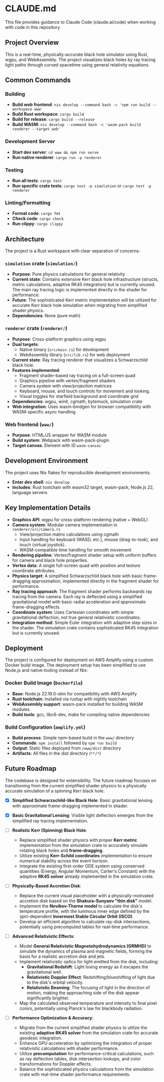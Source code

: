 # CLAUDE.md

This file provides guidance to Claude Code (claude.ai/code) when working with code in this repository.

## Project Overview

This is a real-time, physically-accurate black hole simulator using Rust, wgpu, and WebAssembly. The project visualizes black holes by ray tracing light paths through curved spacetime using general relativity equations.

## Common Commands

### Building
- **Build web frontend**: `nix develop --command bash -c 'npm run build --workspace www'`
- **Build Rust workspace**: `cargo build`
- **Build for release**: `cargo build --release`
- **Build WASM**: `nix develop --command bash -c 'wasm-pack build renderer --target web'`

### Development Server
- **Start dev server**: `cd www && npm run serve`
- **Run native renderer**: `cargo run -p renderer`

### Testing
- **Run all tests**: `cargo test`
- **Run specific crate tests**: `cargo test -p simulation` or `cargo test -p renderer`

### Linting/Formatting
- **Format code**: `cargo fmt`
- **Check code**: `cargo check`
- **Run clippy**: `cargo clippy`

## Architecture

The project is a Rust workspace with clear separation of concerns:

### `simulation` crate (`simulation/`)
- **Purpose**: Pure physics calculations for general relativity
- **Current state**: Contains extensive Kerr black hole infrastructure (structs, metric calculations, adaptive RK45 integration) but is currently unused. The main ray tracing logic is implemented directly in the shader for performance.
- **Future**: The sophisticated Kerr metric implementation will be utilized for accurate Kerr black hole simulation when migrating from simplified shader physics.
- **Dependencies**: None (pure math)

### `renderer` crate (`renderer/`)
- **Purpose**: Cross-platform graphics using wgpu
- **Dual targets**: 
  - Native binary (`src/main.rs`) for development
  - WebAssembly library (`src/lib.rs`) for web deployment
- **Current state**: Ray tracing renderer that visualizes a Schwarzschild black hole.
- **Features implemented**: 
  - Fragment shader-based ray tracing on a full-screen quad
  - Graphics pipeline with vertex/fragment shaders
  - Camera system with view/projection matrices
  - Keyboard, mouse, and touch controls for movement and looking.
  - Visual toggles for starfield background and coordinate grid
- **Dependencies**: wgpu, winit, cgmath, bytemuck, simulation crate
- **Web integration**: Uses wasm-bindgen for browser compatibility with WASM-specific async handling

### Web frontend (`www/`)
- **Purpose**: HTML/JS wrapper for WASM module
- **Build system**: Webpack with wasm-pack-plugin
- **Target canvas**: Element with ID `wasm-canvas`

## Development Environment

The project uses Nix flakes for reproducible development environments:
- **Enter dev shell**: `nix develop`
- **Includes**: Rust toolchain with wasm32 target, wasm-pack, Node.js 22, language servers

## Key Implementation Details

- **Graphics API**: wgpu for cross-platform rendering (native + WebGL)
- **Camera system**: Modular camera implementation in `renderer/src/camera.rs`
  - View/projection matrix calculations using cgmath
  - Input handling for keyboard (WASD, etc.), mouse (drag-to-look), and touch (virtual joystick).
  - WASM-compatible time handling for smooth movement
- **Rendering pipeline**: Vertex/fragment shader setup with uniform buffers for camera and black hole properties.
- **Vertex data**: A single full-screen quad with position and texture coordinate attributes.
- **Physics target**: A simplified Schwarzschild black hole with basic frame-dragging approximation, implemented directly in the fragment shader for performance.
- **Ray tracing approach**: The fragment shader performs backwards ray tracing from the camera. Each ray is deflected using a simplified gravitational model with basic radial acceleration and approximate frame-dragging effects.
- **Coordinate system**: Uses Cartesian coordinates with simple gravitational deflection, not true general relativistic coordinates.
- **Integration method**: Simple Euler integration with adaptive step sizes in the shader. The simulation crate contains sophisticated RK45 integration but is currently unused.

## Deployment

The project is configured for deployment on AWS Amplify using a custom Docker build image. The deployment setup has been simplified to use Node.js and native tooling instead of Nix:

### Docker Build Image (`Dockerfile`)
- **Base**: Node.js 22.18.0-slim for compatibility with AWS Amplify
- **Rust toolchain**: Installed via rustup with nightly toolchain
- **WebAssembly support**: wasm-pack installed for building WASM modules
- **Build tools**: gcc, libc6-dev, make for compiling native dependencies

### Build Configuration (`amplify.yml`)
- **Build process**: Simple npm-based build in the `www/` directory
- **Commands**: `npm install` followed by `npm run build`
- **Output**: Static files deployed from `/www/dist` directory
- **Artifacts**: All files in the dist directory (`**/*`)

## Future Roadmap

The codebase is designed for extensibility. The future roadmap focuses on transitioning from the current simplified shader physics to a physically accurate simulation of a spinning Kerr black hole.

- [x] **Simplified Schwarzschild-like Black Hole**: Basic gravitational lensing with approximate frame-dragging implemented in shader.
- [x] **Basic Gravitational Lensing**: Visible light deflection emerges from the simplified ray tracing implementation.
- [ ] **Realistic Kerr (Spinning) Black Hole**:
    - Replace simplified shader physics with proper **Kerr metric** implementation from the simulation crate to accurately simulate rotating black holes and **frame-dragging**.
    - Utilize existing **Kerr-Schild coordinates** implementation to ensure numerical stability across the event horizon.
    - Integrate the existing first-order ODE system using conserved quantities (Energy, Angular Momentum, Carter's Constant) with the adaptive **RK45 solver** already implemented in the simulation crate.

- [ ] **Physically-Based Accretion Disk**:
    - Replace the current visual placeholder with a physically-motivated accretion disk based on the **Shakura-Sunyaev "thin disk"** model.
    - Implement the **Novikov-Thorne model** to calculate the disk's temperature profile, with the luminous inner edge defined by the spin-dependent **Innermost Stable Circular Orbit (ISCO)**.
    - Develop an efficient algorithm to calculate ray-disk intersections, potentially using precomputed tables for real-time performance.

- [ ] **Advanced Relativistic Effects**:
    - Model **General Relativistic Magnetohydrodynamics (GRMHD)** to simulate the dynamics of plasma and magnetic fields, forming the basis for a realistic accretion disk and jets.
    - Implement relativistic optics for light emitted from the disk, including:
        - **Gravitational Redshift**: Light losing energy as it escapes the gravitational well.
        - **Relativistic Doppler Effect**: Redshifting/blueshifting of light due to the disk's orbital velocity.
        - **Relativistic Beaming**: The focusing of light in the direction of motion, making the approaching side of the disk appear significantly brighter.
    - Map the calculated observed temperature and intensity to final pixel colors, potentially using Planck's law for blackbody radiation.

- [ ] **Performance Optimization & Accuracy**:
    - Migrate from the current simplified shader physics to utilize the existing **adaptive RK45 solver** from the simulation crate for accurate geodesic integration.
    - Enhance GPU acceleration by optimizing the integration of proper relativistic calculations with shader performance.
    - Utilize **precomputation** for performance-critical calculations, such as ray deflection tables, disk intersection lookups, and color transformations for Doppler effects.
    - Balance the sophisticated physics calculations from the simulation crate with real-time shader performance requirements.
